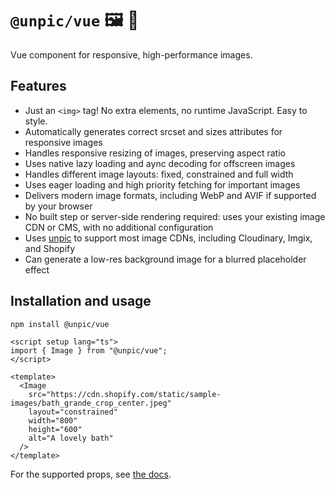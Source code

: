 # `@unpic/vue` 🖼 📐

Vue component for responsive, high-performance images.

## Features

- Just an `<img>` tag! No extra elements, no runtime JavaScript. Easy to style.
- Automatically generates correct srcset and sizes attributes for responsive
  images
- Handles responsive resizing of images, preserving aspect ratio
- Uses native lazy loading and aync decoding for offscreen images
- Handles different image layouts: fixed, constrained and full width
- Uses eager loading and high priority fetching for important images
- Delivers modern image formats, including WebP and AVIF if supported by your
  browser
- No built step or server-side rendering required: uses your existing image CDN
  or CMS, with no additional configuration
- Uses [unpic](https://github.com/ascorbic/unpic) to support most image CDNs,
  including Cloudinary, Imgix, and Shopify
- Can generate a low-res background image for a blurred placeholder effect

## Installation and usage

```bash
npm install @unpic/vue
```

```vue
<script setup lang="ts">
import { Image } from "@unpic/vue";
</script>

<template>
  <Image
    src="https://cdn.shopify.com/static/sample-images/bath_grande_crop_center.jpeg"
    layout="constrained"
    width="800"
    height="600"
    alt="A lovely bath"
  />
</template>
```

For the supported props, see [the docs](https://unpic.pics/img/vue).
